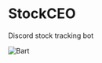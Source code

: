 # StockCEO
Discord stock tracking bot

![Bart](https://cdn.discordapp.com/attachments/646789403024293922/747165385480208394/DesignPrototype4.png)


